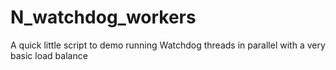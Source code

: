 # N_watchdog_workers
A quick little script to demo running Watchdog threads in parallel with a very basic load balance
